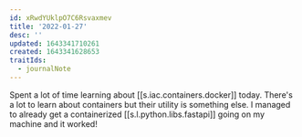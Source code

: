 ```yaml
---
id: xRwdYUklpO7C6Rsvaxmev
title: '2022-01-27'
desc: ''
updated: 1643341710261
created: 1643341628653
traitIds:
  - journalNote
---
```


Spent a lot of time learning about [[s.iac.containers.docker]] today. There's a lot to learn about containers but their utility is something else. I managed to already get a containerized [[s.l.python.libs.fastapi]] going on my machine and it worked!
